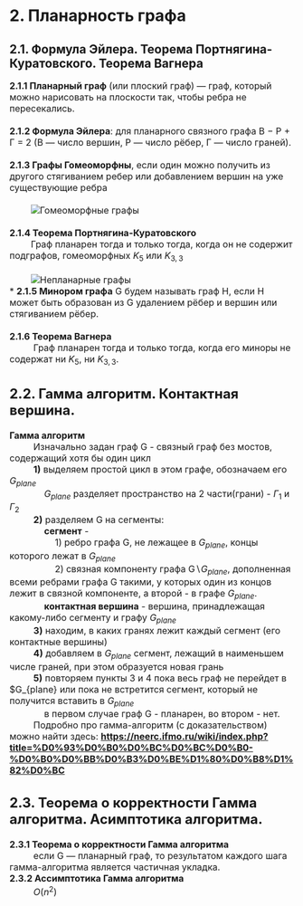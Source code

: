 # 2. Планарность графа
## 2.1. Формула Эйлера. Теорема Портнягина-Куратовского. Теорема Вагнера
<font size=3>

**2.1.1 Планарный граф** (или плоский граф) — граф, который можно нарисовать на плоскости так, чтобы ребра не пересекались.\
\
**2.1.2 Формула Эйлера**: для планарного связного графа В − Р + Г = 2 (В — число вершин, Р — число рёбер, Г — число граней).\
\
**2.1.3 Графы Гомеоморфны**, если один можно получить из другого стягиванием ребер или добавлением вершин на уже существующие ребра \
\
$\quad \quad$![Гомеоморфные графы](https://telegra.ph/file/e0f6f200190c47743bb7a.png)\
\
**2.1.4 Теорема Портнягина-Куратовского**\
    $\quad \quad$Граф планарен тогда и только тогда, когда он не содержит подграфов, гомеоморфных $K_5$ или $K_{3,3}$\
    \
    $\quad \quad$![Непланарные графы](https://kvckr.me/DM/Files/Screenshot_21.png) \
\*
**2.1.5 Минором графа** G будем называть граф H, если H может быть образован из G удалением рёбер и вершин или стягиванием рёбер. \
\
**2.1.6 Теорема Вагнера**\
    $\quad \quad$ Граф планарен тогда и только тогда, когда его миноры не содержат ни $K_5$, ни $K_{3,3}$.
## 2.2. Гамма алгоритм. Контактная вершина.
**Гамма алгоритм** \
    $\quad \quad$ Изначально задан граф G - связный граф без мостов, содержащий хотя бы один цикл \
    $\quad \quad$ **1)** выделяем простой цикл в этом графе, обозначаем его $G_{plane}$ \
    $\quad \quad \quad$ $G_{plane}$ разделяет пространство на 2 части(грани) - $Г_1$ и $Г_2$ \
    $\quad \quad$ **2)** разделяем G на сегменты: \
    $\quad \quad \quad$ **сегмент** - \
    $\quad \quad \quad \quad$ 1) ребро графа G, не лежащее в $G_{plane}$, концы которого лежат в $G_{plane}$ \
    $\quad \quad \quad \quad$ 2) связная компоненту графа G∖$G_{plane}$, дополненная всеми ребрами графа G такими, у которых один из концов лежит в связной компоненте, а второй - в графе $G_{plane}$. \
    $\quad \quad \quad$ **контактная вершина** - вершина, принадлежащая какому-либо сегменту и графу $G_{plane}$ \
    $\quad \quad$ **3)** находим, в каких гранях лежит каждый сегмент (его контактные вершины) \
    $\quad \quad$ **4)** добавляем в $G_{plane}$ сегмент, лежащий в наименьшем числе граней, при этом образуется новая грань \
    $\quad \quad$ **5)** повторяем пункты 3 и 4 пока весь граф не перейдет в $G_{plane} или пока не встретится сегмент, который не получится вставить в $G_{plane}$ \
    $\quad \quad\quad$ в первом случае граф G - планарен, во втором - нет. \
    $\quad \quad$ Подробно про гамма-алгоритм (с доказательством) можно найти здесь: **https://neerc.ifmo.ru/wiki/index.php?title=%D0%93%D0%B0%D0%BC%D0%BC%D0%B0-%D0%B0%D0%BB%D0%B3%D0%BE%D1%80%D0%B8%D1%82%D0%BC**
    

## 2.3. Теорема о корректности Гамма алгоритма. Асимптотика алгоритма.
**2.3.1 Теорема о корректности Гамма алгоритма** \
    $\quad \quad$  если G — планарный граф, то результатом каждого шага гамма-алгоритма является частичная укладка. \
**2.3.2 Ассимптотика Гамма алгоритма** \
    $\quad \quad$ $O(n^2)$
